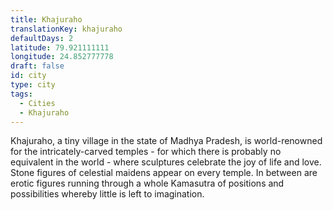 ```yaml
---
title: Khajuraho
translationKey: khajuraho
defaultDays: 2
latitude: 79.921111111
longitude: 24.852777778
draft: false
id: city
type: city
tags:
  - Cities
  - Khajuraho
---
```

Khajuraho, a tiny village in the state of Madhya Pradesh, is world-renowned for the intricately-carved temples - for which there is probably no equivalent in the world - where sculptures celebrate the joy of life and love. Stone figures of celestial maidens appear on every temple. In between are erotic figures running through a whole Kamasutra of positions and possibilities whereby little is left to imagination.